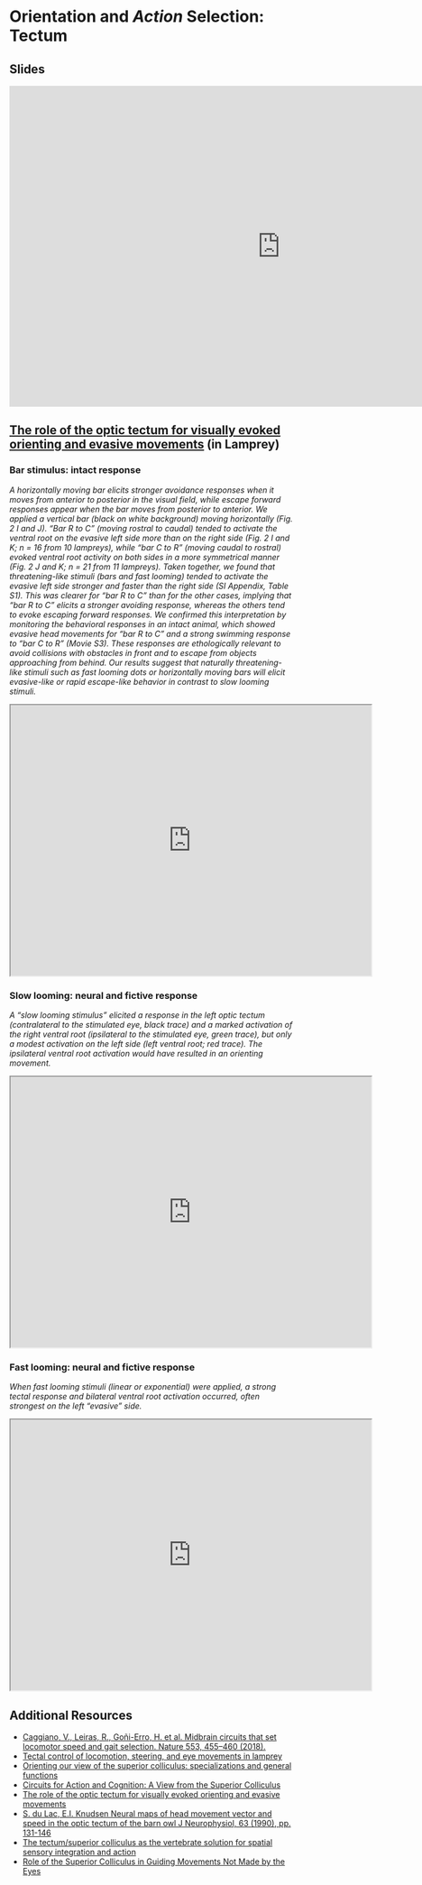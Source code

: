 # Orientation and *Action* Selection: Tectum


## Slides

<iframe src="https://docs.google.com/presentation/d/e/2PACX-1vSNTnUkVxk34--acsD4thkyOUU3aaVdjeiWcSbTiiBLz-VjmhlpoBWtYJjVVgfHiosDR10IU-5BVjRp/embed?" frameborder="0" width="960" height="569" allowfullscreen="true" mozallowfullscreen="true" webkitallowfullscreen="true"></iframe>


## [The role of the optic tectum for visually evoked orienting and evasive movements](https://doi.org/10.1073/pnas.1907962116) (in Lamprey)

### Bar stimulus: intact response

*A horizontally moving bar elicits stronger avoidance responses when it moves from anterior to posterior in the visual field, while escape forward responses appear when the bar moves from posterior to anterior. We applied a vertical bar (black on white background) moving horizontally (Fig. 2 I and J). “Bar R to C” (moving rostral to caudal) tended to activate the ventral root on the evasive left side more than on the right side (Fig. 2 I and K; n = 16 from 10 lampreys), while “bar C to R” (moving caudal to rostral) evoked ventral root activity on both sides in a more symmetrical manner (Fig. 2 J and K; n = 21 from 11 lampreys). Taken together, we found that threatening-like stimuli (bars and fast looming) tended to activate the evasive left side stronger and faster than the right side (SI Appendix, Table S1). This was clearer for “bar R to C” than for the other cases, implying that “bar R to C” elicits a stronger avoiding response, whereas the others tend to evoke escaping forward responses. We confirmed this interpretation by monitoring the behavioral responses in an intact animal, which showed evasive head movements for “bar R to C” and a strong swimming response to “bar C to R” (Movie S3). These responses are ethologically relevant to avoid collisions with obstacles in front and to escape from objects approaching from behind. Our results suggest that naturally threatening-like stimuli such as fast looming dots or horizontally moving bars will elicit evasive-like or rapid escape-like behavior in contrast to slow looming stimuli.*

<iframe src="https://drive.google.com/file/d/1KtwlLMnwCLmCkWNOGHlvpt7w7w2gopQb/preview" width="640" height="480" allow="autoplay"></iframe>

### Slow looming: neural and fictive response

*A “slow looming stimulus” elicited a response in the left optic tectum (contralateral to the stimulated eye, black trace) and a marked activation of the right ventral root (ipsilateral to the stimulated eye, green trace), but only a modest activation on the left side (left ventral root; red trace). The ipsilateral ventral root activation would have resulted in an orienting movement.*

<iframe src="https://drive.google.com/file/d/1fiBywwIw3oEH9as0WEfktn9b8jGQQEUs/preview" width="640" height="480" allow="autoplay"></iframe>

### Fast looming: neural and fictive response

*When fast looming stimuli (linear or exponential) were applied, a strong tectal response and bilateral ventral root activation occurred, often strongest on the left “evasive” side.*
<iframe src="https://drive.google.com/file/d/1uKQ6I_HJwpSX93SPULTVJlI1VXiRKVKc/preview" width="640" height="480" allow="autoplay"></iframe>


## Additional Resources

- [Caggiano, V., Leiras, R., Goñi-Erro, H. et al. Midbrain circuits that set locomotor speed and gait selection. Nature 553, 455–460 (2018).](https://doi.org/10.1038/nature25448)
- [Tectal control of locomotion, steering, and eye movements in lamprey](https://doi.org/10.1152/jn.00639.2006)
- [Orienting our view of the superior colliculus: specializations and general functions](https://doi.org/10.1016/j.conb.2021.10.005)
- [Circuits for Action and Cognition: A View from the Superior Colliculus](https://www.ncbi.nlm.nih.gov/pmc/articles/PMC5752317/)
- [The role of the optic tectum for visually evoked orienting and evasive movements](https://doi.org/10.1073/pnas.1907962116)
- [S. du Lac, E.I. Knudsen Neural maps of head movement vector and speed in the optic tectum of the barn owl J Neurophysiol, 63 (1990), pp. 131-146](https://doi.org/10.1152/jn.1990.63.1.131)
- [The tectum/superior colliculus as the vertebrate solution for spatial sensory integration and action](https://doi.org/10.1016/j.cub.2021.04.001)
- [Role of the Superior Colliculus in Guiding Movements Not Made by the Eyes](https://doi.org/10.1146/annurev-vision-012521-102314)
